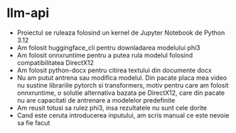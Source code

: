 # llm-api

- Proiectul se ruleaza folosind un kernel de Jupyter Notebook de Python 3.12
- Am folosit huggingface_cli pentru downladarea modelului phi3
- Am folosit onnxruntime pentru a putea rula modelul folosind compatibilitatea DirectX12
- Am folosit python-docx pentru citirea textului din documente docx
- Nu am putut antrena sau modifica modelul. Din pacate placa mea video nu sustine librariile pytorch si transformers, motiv pentru care am folosit onnxruntime, o solutie alternativa bazata pe DirectX12, care din pacate nu are capacitati de antrenare a modelelor predefinite
- Am reusit totusi sa rulez phi3, insa rezultatele nu sunt cele dorite
- Cand este ceruta introducerea inputului, am scris manual ce este nevoie sa fie facut
